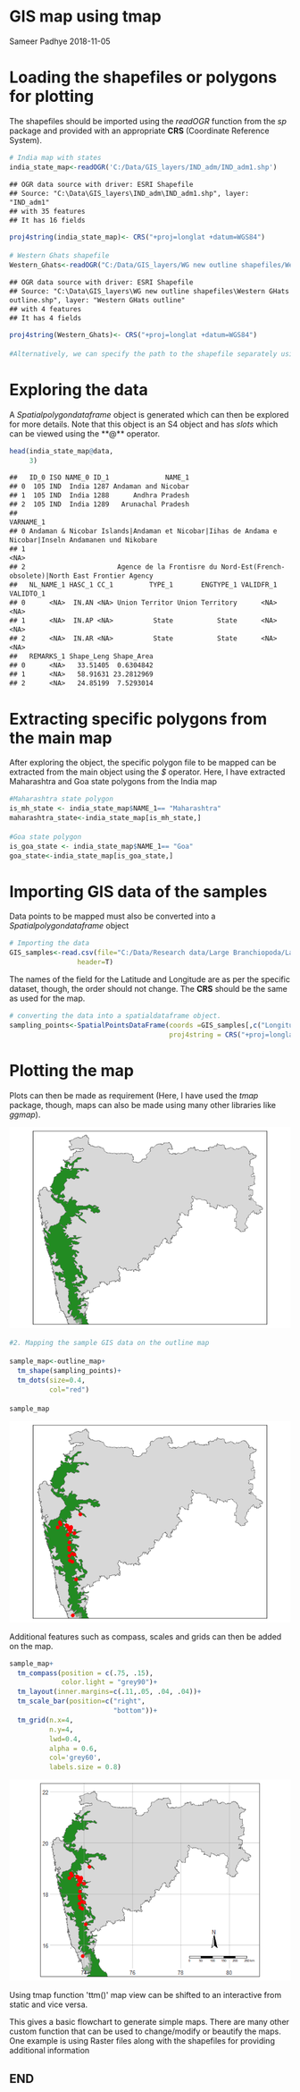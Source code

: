 GIS map using tmap
================
Sameer Padhye
2018-11-05

Loading the shapefiles or polygons for plotting
===============================================

The shapefiles should be imported using the *readOGR* function from the *sp* package and provided with an appropriate **CRS** (Coordinate Reference System).

``` r
# India map with states
india_state_map<-readOGR('C:/Data/GIS_layers/IND_adm/IND_adm1.shp')
```

    ## OGR data source with driver: ESRI Shapefile 
    ## Source: "C:\Data\GIS_layers\IND_adm\IND_adm1.shp", layer: "IND_adm1"
    ## with 35 features
    ## It has 16 fields

``` r
proj4string(india_state_map)<- CRS("+proj=longlat +datum=WGS84")

# Western Ghats shapefile
Western_Ghats<-readOGR("C:/Data/GIS_layers/WG new outline shapefiles/Western GHats outline.shp")
```

    ## OGR data source with driver: ESRI Shapefile 
    ## Source: "C:\Data\GIS_layers\WG new outline shapefiles\Western GHats outline.shp", layer: "Western GHats outline"
    ## with 4 features
    ## It has 4 fields

``` r
proj4string(Western_Ghats)<- CRS("+proj=longlat +datum=WGS84")

#Alternatively, we can specify the path to the shapefile separately using the 'dsn' arguement in the readOGR function. The code would be: readOGR(dsn="C:/mapdata",layer='IND_adm1')
```

Exploring the data
==================

A *Spatialpolygondataframe* object is generated which can then be explored for more details. Note that this object is an S4 object and has *slots* which can be viewed using the \*\*@\*\* operator.

``` r
head(india_state_map@data,
     3)
```

    ##   ID_0 ISO NAME_0 ID_1              NAME_1
    ## 0  105 IND  India 1287 Andaman and Nicobar
    ## 1  105 IND  India 1288      Andhra Pradesh
    ## 2  105 IND  India 1289   Arunachal Pradesh
    ##                                                                                              VARNAME_1
    ## 0 Andaman & Nicobar Islands|Andaman et Nicobar|Iihas de Andama e Nicobar|Inseln Andamanen und Nikobare
    ## 1                                                                                                 <NA>
    ## 2                       Agence de la Frontisre du Nord-Est(French-obsolete)|North East Frontier Agency
    ##   NL_NAME_1 HASC_1 CC_1         TYPE_1       ENGTYPE_1 VALIDFR_1 VALIDTO_1
    ## 0      <NA>  IN.AN <NA> Union Territor Union Territory      <NA>      <NA>
    ## 1      <NA>  IN.AP <NA>          State           State      <NA>      <NA>
    ## 2      <NA>  IN.AR <NA>          State           State      <NA>      <NA>
    ##   REMARKS_1 Shape_Leng Shape_Area
    ## 0      <NA>   33.51405  0.6304842
    ## 1      <NA>   58.91631 23.2812969
    ## 2      <NA>   24.85199  7.5293014

Extracting specific polygons from the main map
==============================================

After exploring the object, the specific polygon file to be mapped can be extracted from the main object using the *$* operator. Here, I have extracted Maharashtra and Goa state polygons from the India map

``` r
#Maharashtra state polygon
is_mh_state <- india_state_map$NAME_1== "Maharashtra"
maharashtra_state<-india_state_map[is_mh_state,]

#Goa state polygon
is_goa_state <- india_state_map$NAME_1== "Goa"
goa_state<-india_state_map[is_goa_state,]
```

Importing GIS data of the samples
=================================

Data points to be mapped must also be converted into a *Spatialpolygondataframe* object

``` r
# Importing the data
GIS_samples<-read.csv(file="C:/Data/Research data/Large Branchiopoda/Large branchipod distribution data paper/L_branchiopod data.csv",
                 header=T)
```

The names of the field for the Latitude and Longitude are as per the specific dataset, though, the order should not change. The **CRS** should be the same as used for the map.

``` r
# converting the data into a spatialdataframe object. 
sampling_points<-SpatialPointsDataFrame(coords =GIS_samples[,c("Longitude","Latitude")],                                     data = GIS_samples,
                                        proj4string = CRS("+proj=longlat +datum=WGS84"))
```

Plotting the map
================

Plots can then be made as requirement (Here, I have used the *tmap* package, though, maps can also be made using many other libraries like *ggmap*).

![](Mapping_markdown_files/figure-markdown_github/unnamed-chunk-6-1.png)

``` r
#2. Mapping the sample GIS data on the outline map

sample_map<-outline_map+
  tm_shape(sampling_points)+
  tm_dots(size=0.4, 
          col="red")

sample_map
```

![](Mapping_markdown_files/figure-markdown_github/unnamed-chunk-7-1.png)

Additional features such as compass, scales and grids can then be added on the map.

``` r
sample_map+
  tm_compass(position = c(.75, .15), 
             color.light = "grey90")+
  tm_layout(inner.margins=c(.11,.05, .04, .04))+ 
  tm_scale_bar(position=c("right", 
                          "bottom"))+
  tm_grid(n.x=4,
          n.y=4,
          lwd=0.4,
          alpha = 0.6,
          col='grey60',
          labels.size = 0.8)
```

![](Mapping_markdown_files/figure-markdown_github/unnamed-chunk-8-1.png)

Using tmap function 'ttm()' map view can be shifted to an interactive from static and vice versa.

This gives a basic flowchart to generate simple maps. There are many other custom function that can be used to change/modify or beautify the maps. One example is using Raster files along with the shapefiles for providing additional information

END
---
